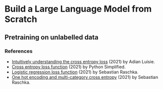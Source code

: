 # Build a Large Language Model from Scratch

## Pretraining on unlabelled data

### References

- [Intuitively understanding the cross entropy loss](https://www.youtube.com/watch?v=Pwgpl9mKars) (2021) by Adian Luisie.
- [Cross entropy loss function](https://www.youtube.com/watch?v=EJRFP3WmS6Q) (2021) by Python Simplified.
- [Logistic regression loss function](https://www.youtube.com/watch?v=GxJe0DZvydM) (2021) by Sebastian Raschka.
- [One hot encoding and multi-category cross entropy](https://www.youtube.com/watch?v=4n71-tZ94yk) (2021) by Sebastian Raschka.
